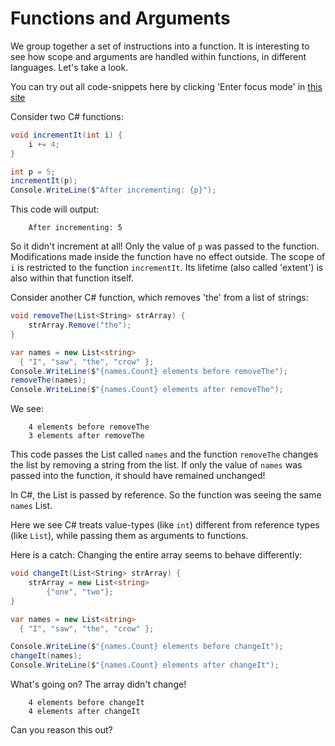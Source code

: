 # Functions and Arguments

We group together a set of instructions into a function.
It is interesting to see how scope and arguments are handled
within functions, in different languages. Let's take a look.

You can try out all code-snippets here by clicking
'Enter focus mode' in [this site](https://docs.microsoft.com/en-us/dotnet/csharp/tutorials/intro-to-csharp/list-collection?tutorial-step=1)

Consider two C# functions:

```C#
void incrementIt(int i) {
    i += 4;
}

int p = 5;
incrementIt(p);
Console.WriteLine($"After incrementing: {p}");
```

This code will output:

```console
    After incrementing: 5
```

So it didn't increment at all!
Only the value of `p` was passed to the function. Modifications made inside
the function have no effect outside.
The scope of `i` is restricted to the function `incrementIt`.
Its lifetime (also called 'extent') is also within that function itself.

Consider another C# function, which removes 'the' from a list of strings:

```C#
void removeThe(List<String> strArray) {
    strArray.Remove("the");
}

var names = new List<string>
  { "I", "saw", "the", "crow" };
Console.WriteLine($"{names.Count} elements before removeThe");
removeThe(names);
Console.WriteLine($"{names.Count} elements after removeThe");
```

We see:

```console
    4 elements before removeThe
    3 elements after removeThe
```

This code passes the List called `names` and
the function `removeThe` changes the list by removing a string from the list.
If only the value of `names` was passed into the function,
it should have remained unchanged!

In C#, the List is passed by reference.
So the function was seeing the same `names` List.

Here we see C# treats value-types (like `int`)
different from reference types (like `List`),
while passing them as arguments to functions.

Here is a catch: Changing the entire array seems to behave differently:

```C#
void changeIt(List<String> strArray) {
    strArray = new List<string>
        {"one", "two"};
}

var names = new List<string>
  { "I", "saw", "the", "crow" };

Console.WriteLine($"{names.Count} elements before changeIt");
changeIt(names);
Console.WriteLine($"{names.Count} elements after changeIt");
```

What's going on? The array didn't change!

```console
    4 elements before changeIt
    4 elements after changeIt
```

Can you reason this out?
